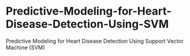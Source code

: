 # Predictive-Modeling-for-Heart-Disease-Detection-Using-SVM
Predictive Modeling for Heart Disease Detection Using Support Vector Machine (SVM)
